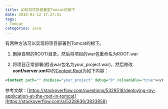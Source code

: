 ```yaml
---
title: 如何将项目部署至Tomcat的根下
date: 2018-01-12 17:27:51
tags:
- Tomcat
categories: Java
---
```


有两种方法可以实现将项目部署到Tomcat的根下。

1. 删掉自带的ROOT/目录，然后将项目的war包重命名为ROOT.war

2. 将项目正常部署(假设war包名为your_project.war)，然后修改**conf/server.xml**中的[Context Root](https://tomcat.apache.org/tomcat-8.0-doc/config/context.html)为如下内容：

```xml
<Context path="" docBase="your_project" debug="0" reloadable="true"></Context>
```

参考文献：[https://stackoverflow.com/questions/5328518/deploying-my-application-at-the-root-in-tomcat](https://stackoverflow.com/a/5328636/3833858)